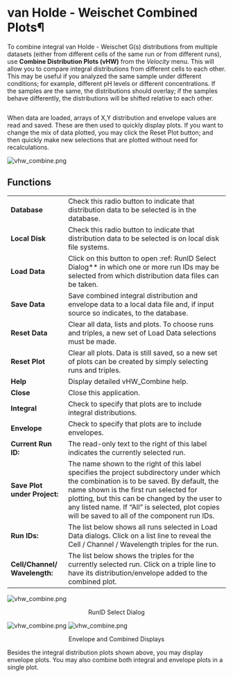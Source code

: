 # van Holde - Weischet Combined Plots¶

To combine integral van Holde - Weischet G(s) distributions from multiple datasets (either from different cells of the same run or from different runs), use **Combine Distribution Plots (vHW)** from the *Velocity* menu. This will allow you to compare integral distributions from different cells to each other. This may be useful if you analyzed the same sample under different conditions; for example, different pH levels or different concentrations. If the samples are the same, the distributions should overlay; if the samples behave differently, the distributions will be shifted relative to each other.

```{note} All distributions will be plotted relative to the boundary fraction used in analysis. For example, if you analyzed 100% of the boundary, the distribution will range from 0 % to 100 % of the Y-axis. A distribution that was analyzed for 72 % of the boundary, shifted 8 % from the bottom will be plotted from 8 % to 80 % of the Y-axis. It is important that this distinction be made, since, for example, concentration-dependent samples will behave differently depending on the position in the boundary; or heterogeneous samples will show different distributions depending on which portion of the boundary was analyzed.
```

When data are loaded, arrays of X,Y distribution and envelope values are read and saved. These are then used to quickly display plots. If you want to change the mix of data plotted, you may click the Reset Plot button; and then quickly make new selections that are plotted without need for recalculations.

![vhw_combine.png](#../../../../sphinx/source/USstatic/images/vhw_combine.png)


## Functions


|     |     |
| --- | --- |
| **Database** | Check this radio button to indicate that distribution data to be selected is in the database. |
| **Local Disk** | Check this radio button to indicate that distribution data to be selected is on local disk file systems. |
| **Load Data** | Click on this button to open :ref: RunID Select Dialog\*\* in which one or more run IDs may be selected from which distribution data files can be taken. |
| **Save Data** | Save combined integral distribution and envelope data to a local data file and, if input source so indicates, to the database. |
| **Reset Data** | Clear all data, lists and plots. To choose runs and triples, a new set of Load Data selections must be made. |
| **Reset Plot** | Clear all plots. Data is still saved, so a new set of plots can be created by simply selecting runs and triples. |
| **Help** | Display detailed vHW_Combine help. |
| **Close** | Close this application. |
| **Integral** | Check to specify that plots are to include integral distributions. |
| **Envelope** | Check to specify that plots are to include envelopes. |
| **Current Run ID:** | The read-only text to the right of this label indicates the currently selected run. |
| **Save Plot under Project:** | The name shown to the right of this label specifies the project subdirectory under which the combination is to be saved. By default, the name shown is the first run selected for plotting, but this can be changed by the user to any listed name. If “All” is selected, plot copies will be saved to all of the component run IDs. |
| **Run IDs:** | The list below shows all runs selected in Load Data dialogs. Click on a list line to reveal the Cell / Channel / Wavelength triples for the run. |
| **Cell/Channel/ Wavelength:** | The list below shows the triples for the currently selected run. Click on a triple line to have its distribution/envelope added to the combined plot. |

![vhw_combine.png](#../../../../sphinx/source/USstatic/images/vhw_combine-selrun.png)
<p style="text-align:center;">RunID Select Dialog</p>

![vhw_combine.png](#../../../../sphinx/source/USstatic/images/vhw_combine-envel.png) ![vhw_combine.png](#../../../../sphinx/source/USstatic/images/vhw_combine-combo.png)

<p style="text-align:center;">Envelope and Combined Displays</p>


Besides the integral distribution plots shown above, you may display envelope plots. You may also combine both integral and envelope plots in a single plot.
